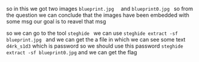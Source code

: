so in this we got two images ```blueprint.jpg  ``` and ```blueprint0.jpg ``` so from the question we can conclude that the images have been embedded with some msg
our goal is to reavel that msg
 
so we can go to the tool ```steghide ```  we can use ```steghide extract -sf blueprint.jpg ``` and we can get the a file in which we can see some text ``` d4rk_s1d3 ``` which is password so we should use this password ``` steghide extract -sf blueprint0.jpg ``` and we can get the flag
